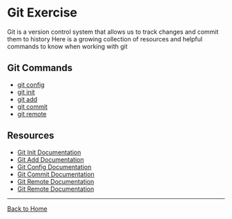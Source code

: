 # Git Exercise
Git is a version control system that allows us to track changes and commit them to history
Here is a growing collection of resources and helpful commands to know when working with git


## Git Commands
- [git config](./Comands/Config.md)
- [git init](./Commands/Init.md)
- [git add](./Commands/Add.md)
- [git commit](./Commands/Commit.md)
- [git remote](./Commands/Remote.md)


## Resources 
- [Git Init Documentation](https://git-scm.com/docs/git-init)
- [Git Add Documentation](https://git-scm.com/docs/git-add)
- [Git Config Documentation](https://git-scm.com/docs/git-config)
- [Git Commit Documentation](https://git-scm.com/docs/git-commit)
- [Git Remote Documentation](https://git-scm.com/docs/git-remote)
- [Git Remote Documentation](https://git-scm.com/docs/git-remote)
---

[Back to Home](../README.md)
